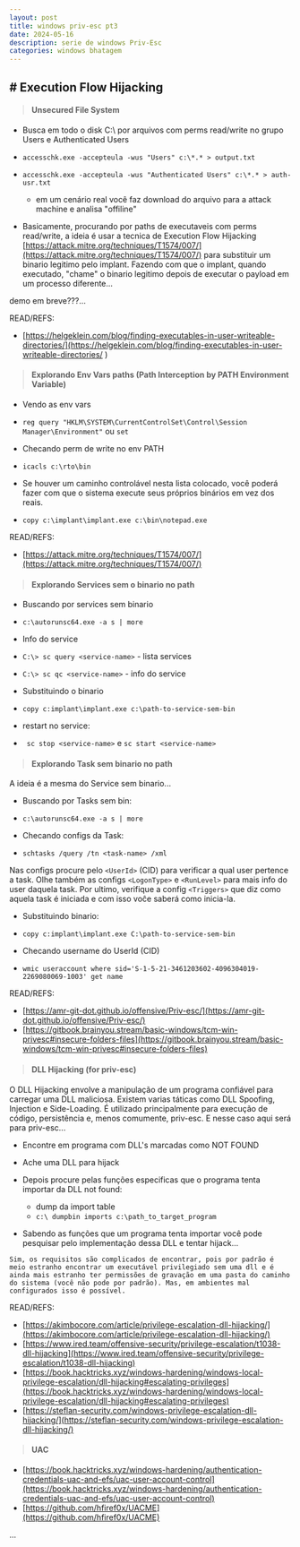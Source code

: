 ```yaml
---
layout: post
title: windows priv-esc pt3
date: 2024-05-16
description: serie de windows Priv-Esc
categories: windows bhatagem
---
```



## # Execution Flow Hijacking

> #### Unsecured File System

- Busca em todo o disk C:\ por arquivos com perms read/write no grupo Users e Authenticated Users 
- ``` accesschk.exe -accepteula -wus "Users" c:\*.* > output.txt ```
- ``` accesschk.exe -accepteula -wus "Authenticated Users" c:\*.* > auth-usr.txt ```
  - em um cenário real você faz download do arquivo para a attack machine e analisa "offiline"

- Basicamente, procurando por paths de executaveis com perms read/write, a ideia é usar a tecnica de Execution Flow Hijacking [https://attack.mitre.org/techniques/T1574/007/](https://attack.mitre.org/techniques/T1574/007/) para substituir um binario legitimo pelo implant. Fazendo com que o implant, quando executado, "chame" o binario legitimo depois de executar o payload em um processo diferente...

demo em breve???...

READ/REFS:
  - [https://helgeklein.com/blog/finding-executables-in-user-writeable-directories/](https://helgeklein.com/blog/finding-executables-in-user-writeable-directories/ )


> #### Explorando Env Vars paths (Path Interception by PATH Environment Variable)

- Vendo as env vars
- ``` reg query "HKLM\SYSTEM\CurrentControlSet\Control\Session Manager\Environment" ``` ou ```set```


- Checando perm de write no env PATH
- ```icacls c:\rto\bin```

- Se houver um caminho controlável nesta lista colocado, você poderá fazer com que o sistema execute seus próprios binários em vez dos reais.
- ``` copy c:\implant\implant.exe c:\bin\notepad.exe ```

READ/REFS:
- [https://attack.mitre.org/techniques/T1574/007/](https://attack.mitre.org/techniques/T1574/007/)


> #### Explorando Services sem o binario no path

- Buscando por services sem binario
- ``` c:\autorunsc64.exe -a s | more ```

- Info do service
- ``` C:\> sc query <service-name> ``` - lista services
- ``` C:\> sc qc <service-name> ``` - info do service


- Substituindo o binario
- ``` copy c:implant\implant.exe c:\path-to-service-sem-bin ```

- restart no service:

- ``` sc stop <service-name>``` e ``` sc start <service-name> ```


> #### Explorando Task sem binario no path 

A ideia é a mesma do Service sem binario...

- Buscando por Tasks sem bin:
- ``` c:\autorunsc64.exe -a s | more ```


- Checando configs da Task:
- ``` schtasks /query /tn <task-name> /xml ```

Nas configs procure pelo ```<UserId>``` (CID) para verificar a qual user pertence a task. Olhe também as configs ```<LogonType>``` e ```<RunLevel>``` para mais info do user daquela task.
Por ultimo, verifique a config ```<Triggers>``` que diz como aquela task é iniciada e com isso voĉe saberá como inicia-la.


- Substituindo binario:
- ``` copy c:implant\implant.exe C:\path-to-service-sem-bin ```

- Checando username do UserId (CID)
- ``` wmic useraccount where sid='S-1-5-21-3461203602-4096304019-2269080069-1003' get name ```


READ/REFS:
- [https://amr-git-dot.github.io/offensive/Priv-esc/](https://amr-git-dot.github.io/offensive/Priv-esc/)
- [https://gitbook.brainyou.stream/basic-windows/tcm-win-privesc#insecure-folders-files](https://gitbook.brainyou.stream/basic-windows/tcm-win-privesc#insecure-folders-files)


> #### DLL Hijacking (for priv-esc)

O DLL Hijacking envolve a manipulação de um programa confiável para carregar uma DLL maliciosa. Existem varias táticas como DLL Spoofing, Injection e Side-Loading. É utilizado principalmente para execução de código, persistência e, menos comumente, priv-esc. 
E nesse caso aqui será para priv-esc...

- Encontre em programa com DLL's marcadas como NOT FOUND

- Ache uma DLL para hijack

- Depois procure pelas funções especificas que o programa tenta importar da DLL not found:
  - dump da import table
  - ```c:\ dumpbin imports c:\path_to_target_program```

- Sabendo as funções que um programa tenta importar você pode pesquisar pelo implementação dessa DLL e tentar hijack...

```
Sim, os requisitos são complicados de encontrar, pois por padrão é meio estranho encontrar um executável privilegiado sem uma dll e é ainda mais estranho ter permissões de gravação em uma pasta do caminho do sistema (você não pode por padrão). Mas, em ambientes mal configurados isso é possível.
```

READ/REFS:
- [https://akimbocore.com/article/privilege-escalation-dll-hijacking/](https://akimbocore.com/article/privilege-escalation-dll-hijacking/)
- [https://www.ired.team/offensive-security/privilege-escalation/t1038-dll-hijacking](https://www.ired.team/offensive-security/privilege-escalation/t1038-dll-hijacking)
- [https://book.hacktricks.xyz/windows-hardening/windows-local-privilege-escalation/dll-hijacking#escalating-privileges](https://book.hacktricks.xyz/windows-hardening/windows-local-privilege-escalation/dll-hijacking#escalating-privileges)
- [https://steflan-security.com/windows-privilege-escalation-dll-hijacking/](https://steflan-security.com/windows-privilege-escalation-dll-hijacking/)



> #### UAC

- [https://book.hacktricks.xyz/windows-hardening/authentication-credentials-uac-and-efs/uac-user-account-control](https://book.hacktricks.xyz/windows-hardening/authentication-credentials-uac-and-efs/uac-user-account-control)
- [https://github.com/hfiref0x/UACME](https://github.com/hfiref0x/UACME)


...